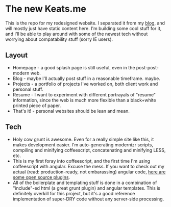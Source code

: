 # The new Keats.me

This is the repo for my redesigned website. I separated it from my [blog](http://blog.keats.me), and will mostly just have static content here. I'm building some cool stuff for it, and I'll be able to play around with some of the newest tech without worrying about compatability stuff (sorry IE users).

## Layout

* Homepage - a good splash page is still useful, even in the post-post-modern web.
* Blog - maybe I'll actually post stuff in a reasonable timeframe. maybe.
* Projects - a portfolio of projects I've worked on, both client work and personal stuff.
* Resume - I want to experiment with different portrayals of "resume" information, since the web is much more flexible than a black+white printed piece of paper.
* That's it! - personal websites should be lean and mean.

## Tech

* Holy cow grunt is awesome. Even for a really simple site like this, it makes development easier. I'm auto-generating modernizr scripts, compiling and minifying coffeescript, concatenating and minifying LESS, etc.
* This is my first foray into coffeescript, and the first time I'm using coffeescript with angular. Excuse the mess. If you want to check out my actual (read: production-ready, not embarassing) angular code, [here are some open source plugins](https://github.com/getbolster/angular-utils).
* All of the boilerplate and templating stuff is done in a combination of "include"-ed html (a great grunt plugin) and angular templates. This is definitely overkill for this project, but it's a good reference implementation of super-DRY code without any server-side processing.